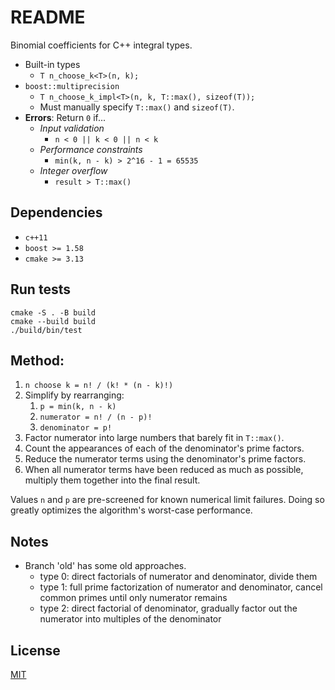# README

Binomial coefficients for C++ integral types.

- Built-in types
    - `T n_choose_k<T>(n, k);`
- `boost::multiprecision`
    - `T n_choose_k_impl<T>(n, k, T::max(), sizeof(T));`
    - Must manually specify `T::max()` and `sizeof(T)`.
- **Errors**: Return `0` if...
    - *Input validation*
        - `n < 0 || k < 0 || n < k`
    - *Performance constraints*
        - `min(k, n - k) > 2^16 - 1 = 65535`
    - *Integer overflow*
        - `result > T::max()`


## Dependencies

- `c++11`
- `boost >= 1.58`
- `cmake >= 3.13`


## Run tests

```
cmake -S . -B build
cmake --build build
./build/bin/test
```


## Method:

1. `n choose k = n! / (k! * (n - k)!)`
1. Simplify by rearranging:
    1. `p = min(k, n - k)`
    1. `numerator = n! / (n - p)!`
    1. `denominator = p!`
1. Factor numerator into large numbers that barely fit in `T::max()`.
1. Count the appearances of each of the denominator's prime factors.
1. Reduce the numerator terms using the denominator's prime factors.
1. When all numerator terms have been reduced as much as possible, multiply them together into the final result.

Values `n` and `p` are pre-screened for known numerical limit failures. Doing so greatly optimizes the algorithm's worst-case performance.


## Notes

- Branch 'old' has some old approaches.
    - type 0: direct factorials of numerator and denominator, divide them
    - type 1: full prime factorization of numerator and denominator, cancel common primes until only numerator remains
    - type 2: direct factorial of denominator, gradually factor out the numerator into multiples of the denominator


## License

[MIT](https://opensource.org/licenses/MIT)
